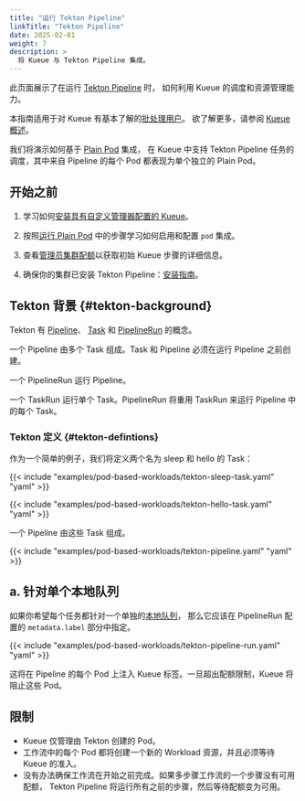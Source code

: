 ```yaml
---
title: "运行 Tekton Pipeline"
linkTitle: "Tekton Pipeline"
date: 2025-02-01
weight: 7
description: >
  将 Kueue 与 Tekton Pipeline 集成。
---
```


此页面展示了在运行 [Tekton Pipeline](https://tekton.dev/docs/) 时，
如何利用 Kueue 的调度和资源管理能力。

本指南适用于对 Kueue 有基本了解的[批处理用户](/zh-CN/docs/tasks#batch-user)。
欲了解更多，请参阅 [Kueue 概述](/zh-CN/docs/overview)。

我们将演示如何基于 [Plain Pod](/zh-CN/docs/tasks/run_plain_pods) 集成，
在 Kueue 中支持 Tekton Pipeline 任务的调度，其中来自 Pipeline 的每个 Pod 都表现为单个独立的 Plain Pod。

## 开始之前

1. 学习如何[安装具有自定义管理器配置的 Kueue](/zh-CN/docs/installation/#install-a-custom-configured-released-version)。

2. 按照[运行 Plain Pod](/zh-CN/docs/tasks/run/plain_pods/#before-you-begin)
   中的步骤学习如何启用和配置 `pod` 集成。

3. 查看[管理员集群配额](/zh-CN/docs/tasks/manage/administer_cluster_quotas/)以获取初始 Kueue 步骤的详细信息。

4. 确保你的集群已安装 Tekton Pipeline：[安装指南](https://tekton.dev/docs/installation/pipelines/)。

## Tekton 背景   {#tekton-background}

Tekton 有 [Pipeline](https://tekton.dev/vault/pipelines-v0.59.x-lts/pipelines/)、
[Task](https://tekton.dev/vault/pipelines-v0.59.x-lts/tasks/) 和
[PipelineRun](https://tekton.dev/vault/pipelines-v0.59.x-lts/pipelineruns/) 的概念。

一个 Pipeline 由多个 Task 组成。Task 和 Pipeline 必须在运行 Pipeline 之前创建。

一个 PipelineRun 运行 Pipeline。

一个 TaskRun 运行单个 Task。PipelineRun 将重用 TaskRun 来运行 Pipeline 中的每个 Task。

### Tekton 定义   {#tekton-defintions}

作为一个简单的例子，我们将定义两个名为 sleep 和 hello 的 Task：

{{< include "examples/pod-based-workloads/tekton-sleep-task.yaml" "yaml" >}}

{{< include "examples/pod-based-workloads/tekton-hello-task.yaml" "yaml" >}}

一个 Pipeline 由这些 Task 组成。

{{< include "examples/pod-based-workloads/tekton-pipeline.yaml" "yaml" >}}

## a. 针对单个本地队列

如果你希望每个任务都针对一个单独的[本地队列](/zh-CN/docs/concepts/local_queue)，
那么它应该在 PipelineRun 配置的 `metadata.label` 部分中指定。

{{< include "examples/pod-based-workloads/tekton-pipeline-run.yaml" "yaml" >}}

这将在 Pipeline 的每个 Pod 上注入 Kueue 标签。一旦超出配额限制，Kueue 将阻止这些 Pod。

## 限制

- Kueue 仅管理由 Tekton 创建的 Pod。
- 工作流中的每个 Pod 都将创建一个新的 Workload 资源，并且必须等待 Kueue 的准入。
- 没有办法确保工作流在开始之前完成。如果多步骤工作流的一个步骤没有可用配额，
  Tekton Pipeline 将运行所有之前的步骤，然后等待配额变为可用。
